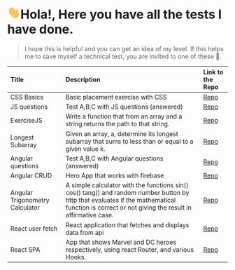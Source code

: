 <h1>  <img  src="https://raw.githubusercontent.com/ABSphreak/ABSphreak/master/gifs/Hi.gif"  width="30px">Hola!, Here you have all the tests I have done.</h1>

> I hope this is helpful and you can get an idea of my level. If this helps me to save myself a technical test, you are invited to one of these 🍻.


| Title | Description | Link to the Repo |
| :--- | :--- | :--- |
|CSS Basics| Basic placement exercise with CSS  | [Repo](https://github.com/VictorPiella/level-tests/tree/main/CSS%20Basics)|
|JS questions| Test A,B,C with JS questions (answered) | [Repo](https://github.com/VictorPiella/level-tests/tree/main/JS%20questions)|
|ExerciseJS | Write a function that from an array and a string returns the path to that string. | [Repo](https://github.com/VictorPiella/level-tests/tree/main/ExerciseJS)|
|Longest Subarray | Given an array, a, determine its longest subarray that sums to less than or equal to a given value k.| [Repo](https://github.com/VictorPiella/level-tests/tree/main/Longest%20Subarray)|
|Angular questions| Test A,B,C with Angular questions (answered) | [Repo](https://github.com/VictorPiella/level-tests/tree/main/Angular%20questions)|
|Angular CRUD| Hero App that works with firebase | [Repo](https://github.com/VictorPiella/CRUD-Angular)|
|Angular Trigonometry Calculator|A simple calculator with the functions sin() cos() tang() and random number button by http that evaluates if the mathematical function is correct or not giving the result in affirmative case.|[Repo](https://github.com/VictorPiella/level-tests/tree/main/ngCalculator)|
|React user fetch| React application that fetches and displays data from api | [Repo](https://github.com/VictorPiella/react-user-fetch)|
|React SPA| App that shows Marvel and DC heroes respectively, using react Router, and various Hooks. | [Repo](https://github.com/VictorPiella/React-SPA-HeroesApp)|

